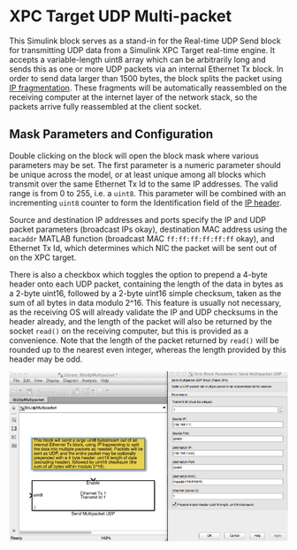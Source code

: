 XPC Target UDP Multi-packet
===========================

This Simulink block serves as a stand-in for the Real-time UDP Send block 
for transmitting UDP data from a Simulink XPC Target real-time engine. It 
accepts a variable-length uint8 array which can be arbitrarily long and sends
this as one or more UDP packets via an internal Ethernet Tx block. In order to
send data larger than 1500 bytes, the block splits the packet using 
[IP fragmentation](http://en.wikipedia.org/wiki/IP_fragmentation). These fragments
will be automatically reassembled on the receiving computer at the internet layer 
of the network stack, so the packets arrive fully reassembled at the client socket.

Mask Parameters and Configuration
---------------------------------

Double clicking on the block will open the block mask where various parameters may be set.
The first parameter is a numeric parameter should be unique across the model, or at least unique among all 
blocks which transmit over the same Ethernet Tx Id to the same IP addresses. The valid range is from 0 to 255, 
i.e. a `uint8`. This parameter will be combined with an incrementing `uint8` counter to form the Identification
field of the [IP header](http://en.wikipedia.org/wiki/IPv4#Packet_structure).

Source and destination IP addresses and ports specify the IP and UDP packet parameters (broadcast IPs okay), 
destination MAC address using the `macaddr` MATLAB function (broadcast MAC `ff:ff:ff:ff:ff:ff` okay), 
and Ethernet Tx Id, which determines which NIC the packet will be sent out of on the XPC target.

There is also a checkbox which toggles the option to prepend a 4-byte header onto each UDP packet, containing the 
length of the data in bytes as a 2-byte uint16, followed by a 2-byte uint16 simple checksum, taken as the sum of all 
bytes in data modulo 2^16. This feature is usually not necessary, as the receiving OS will already validate the 
IP and UDP checksums in the header already, and the length of the packet will also be returned by the socket `read()` 
on the receiving computer, but this is provided as a convenience. Note that the length of the packet returned by `read()`
will be rounded up to the nearest even integer, whereas the length provided by this header may be odd.

![Mask Parameters Screenshot](https://raw.githubusercontent.com/djoshea/xpctarget-udp-multi-packet/master/screenshot.png)

